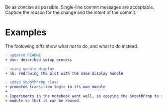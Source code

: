 Be as concise as possible.
Single-line commit messages are acceptable.
Capture the _reason_ for the change and the _intent_ of the commit.

# Examples

The foolowing diffs show what _not_ to do, and what to do instead.

```diff
- updated README
+ doc: described setup process
```

```diff
- using update_display
+ nb: redrawing the plot with the same display handle
```

```diff
- added SmoothProp class
+ promoted transition logic to its own module
+
+ Experiments in the notebook went well, so copying the SmoothProp to its own
+ module so that it can be reused.
```
